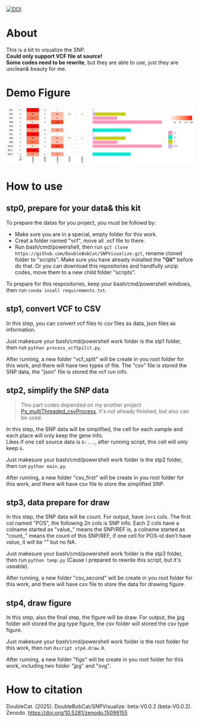 [![DOI](https://zenodo.org/badge/956263831.svg)](https://doi.org/10.5281/zenodo.15099154)

# About
This is a kit to visualize the SNP.  
**Could only support VCF file at source!**  
**Some codes need to be rewrite**, but they are able to use, just they are unclean& beauty for me.

# Demo Figure
![demo](doc/img/demo.jpg)

# How to use
## stp0, prepare for your data& this kit
To prepare the datas for you project, you must be followd by:
+ Make sure you are in a special, empty folder for this work.
+ Creat a folder named "vcf", move all .vcf file to there.
+ Run bash/cmd/powershell, then run ```git clone https://github.com/DoubleBobCat/SNPVisualize.git```, rename cloned folder to "scripts". Make sure you have already installed the **"Git"** before do that. Or you can download this repositories and handfully unzip codes, move them to a new child folder "scripts".

To prepare for this respositories, keep your bash/cmd/powershell windows, then run ```conda insall requirements.txt```.

## stp1, convert VCF to CSV
In this step, you can convert vcf files to csv files as data, json files as information.

Just makesure your bash/cmd/powershell work folder is the stp1 folder, then run ```python process_vcfSpilit.py```.

After running, a new folder "vcf_split" will be create in you root folder for this work, and there will have two types of file. The "csv" file is stored the SNP data, the "json" file is stored the vcf run info.

## stp2, simplify the SNP data
>This part codes depended on my another project [Py_multiThreaded_csvProcess](https://github.com/DoubleBobCat/Py_multiThreaded_csvProcess), it's not already finished, but also can be used.

In this step, the SNP data will be simplified, the cell for each sample and each place will only keep the gene info.  
Likes if one cell source data is ```G:...```, after running script, this cell will only keep ```G```.

Just makesure your bash/cmd/powershell work folder is the stp2 folder, then run ```python main.py```.

After running, a new folder "csv_first" will be create in you root folder for this work, and there will have csv file to store the simplified SNP.

## stp3, data prepare for draw
In this step, the SNP data will be count. For output, have ```2n+1``` cols. The first col named "POS", the following 2n cols is SNP info. Each 2 cols have a colname started as "value_" means the SNP/REF is, a colname started as "count_" means the count of this SNP/REF, if one cell for POS-id don't have value, it will be "" but no NA.

Just makesure your bash/cmd/powershell work folder is the stp3 folder, then run ```python temp.py``` (Cause I prepared to rewrite this script, but it's useable).

After running, a new folder "csv_second" will be create in you root folder for this work, and there will have csv file to store the data for drawing figure.

## stp4, draw figure
In this step, also the final step, the figure will be draw. For output, the jpg folder will stored the jpg type figure, the csv folder will stored the csv type figure.

Just makesure your bash/cmd/powershell work folder is the root folder for this work, then run ```Rscript stp4.draw.R```.

After running, a new folder "figs" will be create in you root folder for this work, including two folder "jpg" and "svg".

# How to citation
DoubleCat. (2025). DoubleBobCat/SNPVisualize: beta-V0.0.2 (beta-V0.0.2). Zenodo. https://doi.org/10.5281/zenodo.15099155